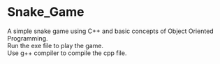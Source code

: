 # Snake_Game
A simple snake game using C++ and basic concepts of Object Oriented Programming.  
Run the exe file to play the game.  
Use g++ compiler to compile the cpp file.
